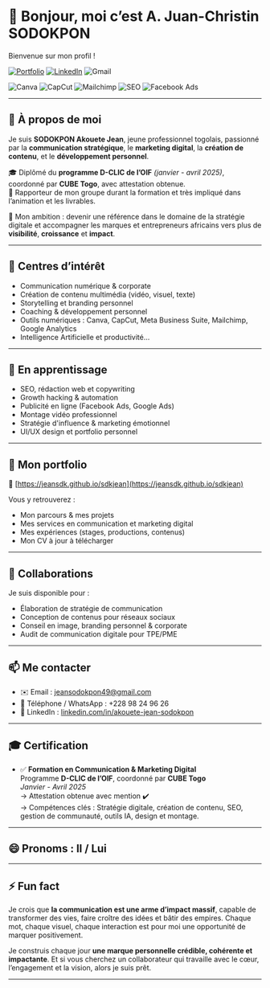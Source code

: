 # 👋 Bonjour, moi c’est A. Juan-Christin SODOKPON

Bienvenue sur mon profil !

[![Portfolio](https://img.shields.io/badge/Portfolio-Visiter-blue?style=flat&logo=github)](https://jeansdk.github.io/sdkjean/)
[![LinkedIn](https://img.shields.io/badge/LinkedIn-Connecter-blue?style=flat&logo=linkedin)](https://www.linkedin.com/in/akouete-jean-sodokpon/)
![Gmail](https://img.shields.io/badge/Gmail-jeansodokpon49@gmail.com-red?style=flat&logo=gmail)

![Canva](https://img.shields.io/badge/Canva-Expert-blue?logo=canva)
![CapCut](https://img.shields.io/badge/CapCut-Maîtrise-black?logo=capcut)
![Mailchimp](https://img.shields.io/badge/Mailchimp-Utilisé-yellow?logo=mailchimp)
![SEO](https://img.shields.io/badge/SEO-Apprentissage-green)
![Facebook Ads](https://img.shields.io/badge/Facebook_Ads-En%20cours-blue?logo=facebook)

---

## 👤 À propos de moi

Je suis **SODOKPON Akouete Jean**, jeune professionnel togolais, passionné par la **communication stratégique**, le **marketing digital**, la **création de contenu**, et le **développement personnel**.

🎓 Diplômé du **programme D-CLIC de l’OIF** *(janvier - avril 2025)*, coordonné par **CUBE Togo**, avec attestation obtenue.  
📌 Rapporteur de mon groupe durant la formation et très impliqué dans l’animation et les livrables.

🎯 Mon ambition : devenir une référence dans le domaine de la stratégie digitale et accompagner les marques et entrepreneurs africains vers plus de **visibilité**, **croissance** et **impact**.

---

## 👀 Centres d’intérêt

- Communication numérique & corporate  
- Création de contenu multimédia (vidéo, visuel, texte)  
- Storytelling et branding personnel  
- Coaching & développement personnel  
- Outils numériques : Canva, CapCut, Meta Business Suite, Mailchimp, Google Analytics  
- Intelligence Artificielle et productivité...  

---

## 🌱 En apprentissage

- SEO, rédaction web et copywriting  
- Growth hacking & automation  
- Publicité en ligne (Facebook Ads, Google Ads)  
- Montage vidéo professionnel  
- Stratégie d'influence & marketing émotionnel  
- UI/UX design et portfolio personnel  

---

## 💼 Mon portfolio

📍 [https://jeansdk.github.io/sdkjean](https://jeansdk.github.io/sdkjean)

Vous y retrouverez :

- Mon parcours & mes projets  
- Mes services en communication et marketing digital  
- Mes expériences (stages, productions, contenus)  
- Mon CV à jour à télécharger  

---

## 💬 Collaborations

Je suis disponible pour :

- Élaboration de stratégie de communication  
- Conception de contenus pour réseaux sociaux  
- Conseil en image, branding personnel & corporate  
- Audit de communication digitale pour TPE/PME  

---

## 📫 Me contacter

- ✉️ Email : jeansodokpon49@gmail.com  
- 📱 Téléphone / WhatsApp : +228 98 24 96 26  
- 💼 LinkedIn : [linkedin.com/in/akouete-jean-sodokpon](https://www.linkedin.com/in/akouete-jean-sodokpon/)  

---

## 🎓 Certification

- ✅ **Formation en Communication & Marketing Digital**  
  Programme **D-CLIC de l’OIF**, coordonné par **CUBE Togo**  
  *Janvier - Avril 2025*  
  → Attestation obtenue avec mention ✔️  
  → Compétences clés : Stratégie digitale, création de contenu, SEO, gestion de communauté, outils IA, design et montage.

---

## 😄 Pronoms : Il / Lui

---

## ⚡ Fun fact

Je crois que **la communication est une arme d’impact massif**, capable de transformer des vies, faire croître des idées et bâtir des empires. Chaque mot, chaque visuel, chaque interaction est pour moi une opportunité de marquer positivement.

Je construis chaque jour **une marque personnelle crédible, cohérente et impactante**. Et si vous cherchez un collaborateur qui travaille avec le cœur, l’engagement et la vision, alors je suis prêt.

---

<!---
Jeansdk/Jeansdk is a ✨ special ✨ repository because its `README.md` (this file) appears on your GitHub profile.
You can click the Preview link to take a look at your changes.
--->

